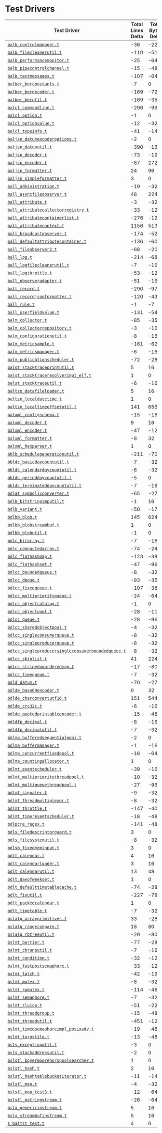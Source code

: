 # Test Drivers

| Test Driver | Total Lines Delta | Total Bytes Delta |
| --- | --- | --- |
| [`balb_controlmanager.t`](balb_controlmanager.t) | -36 | -224 |
| [`balb_filecleanerutil.t`](balb_filecleanerutil.t) | -110 | -512 |
| [`balb_performancemonitor.t`](balb_performancemonitor.t) | -25 | -64 |
| [`balb_pipecontrolchannel.t`](balb_pipecontrolchannel.t) | -15 | -48 |
| [`balb_testmessages.t`](balb_testmessages.t) | -107 | -64 |
| [`balber_berconstants.t`](balber_berconstants.t) | -7 | 0 |
| [`balber_berdecoder.t`](balber_berdecoder.t) | -169 | -720 |
| [`balber_berutil.t`](balber_berutil.t) | -169 | -352 |
| [`balcl_commandline.t`](balcl_commandline.t) | -296 | -992 |
| [`balcl_option.t`](balcl_option.t) | -1 | 0 |
| [`balcl_optionvalue.t`](balcl_optionvalue.t) | -12 | -32 |
| [`balcl_typeinfo.t`](balcl_typeinfo.t) | -41 | -144 |
| [`baljsn_datumencoderoptions.t`](baljsn_datumencoderoptions.t) | -2 | 0 |
| [`baljsn_datumutil.t`](baljsn_datumutil.t) | -390 | -1328 |
| [`baljsn_decoder.t`](baljsn_decoder.t) | -73 | -192 |
| [`baljsn_encoder.t`](baljsn_encoder.t) | -87 | 272 |
| [`baljsn_formatter.t`](baljsn_formatter.t) | 24 | 96 |
| [`baljsn_simpleformatter.t`](baljsn_simpleformatter.t) | 3 | 0 |
| [`ball_administration.t`](ball_administration.t) | -19 | -32 |
| [`ball_asyncfileobserver.t`](ball_asyncfileobserver.t) | 48 | 224 |
| [`ball_attribute.t`](ball_attribute.t) | -3 | -32 |
| [`ball_attributecollectorregistry.t`](ball_attributecollectorregistry.t) | -33 | -128 |
| [`ball_attributecontainerlist.t`](ball_attributecontainerlist.t) | -276 | -1232 |
| [`ball_attributecontext.t`](ball_attributecontext.t) | 1156 | 5136 |
| [`ball_broadcastobserver.t`](ball_broadcastobserver.t) | -174 | -528 |
| [`ball_defaultattributecontainer.t`](ball_defaultattributecontainer.t) | -136 | -608 |
| [`ball_fileobserver2.t`](ball_fileobserver2.t) | -68 | -208 |
| [`ball_log.t`](ball_log.t) | -214 | -688 |
| [`ball_logfilecleanerutil.t`](ball_logfilecleanerutil.t) | -7 | -16 |
| [`ball_logthrottle.t`](ball_logthrottle.t) | -53 | -128 |
| [`ball_observeradapter.t`](ball_observeradapter.t) | -51 | -160 |
| [`ball_record.t`](ball_record.t) | -290 | -976 |
| [`ball_recordjsonformatter.t`](ball_recordjsonformatter.t) | -120 | -432 |
| [`ball_rule.t`](ball_rule.t) | -1 | -7 |
| [`ball_userfieldvalue.t`](ball_userfieldvalue.t) | -131 | -544 |
| [`balm_collector.t`](balm_collector.t) | -85 | -352 |
| [`balm_collectorrepository.t`](balm_collectorrepository.t) | -3 | -16 |
| [`balm_configurationutil.t`](balm_configurationutil.t) | -8 | -16 |
| [`balm_metricsample.t`](balm_metricsample.t) | -161 | -624 |
| [`balm_metricsmanager.t`](balm_metricsmanager.t) | -6 | -16 |
| [`balm_publicationscheduler.t`](balm_publicationscheduler.t) | -72 | -288 |
| [`balst_stacktraceprintutil.t`](balst_stacktraceprintutil.t) | 5 | 16 |
| [`balst_stacktraceresolverimpl_elf.t`](balst_stacktraceresolverimpl_elf.t) | 1 | 0 |
| [`balst_stacktraceutil.t`](balst_stacktraceutil.t) | -6 | -16 |
| [`baltzo_datafileloader.t`](baltzo_datafileloader.t) | 5 | 16 |
| [`baltzo_localdatetime.t`](baltzo_localdatetime.t) | 1 | 0 |
| [`baltzo_localtimeoffsetutil.t`](baltzo_localtimeoffsetutil.t) | 141 | 656 |
| [`balxml_configschema.t`](balxml_configschema.t) | -15 | -160 |
| [`balxml_decoder.t`](balxml_decoder.t) | 9 | 16 |
| [`balxml_encoder.t`](balxml_encoder.t) | -47 | -128 |
| [`balxml_formatter.t`](balxml_formatter.t) | -8 | 32 |
| [`balxml_hexparser.t`](balxml_hexparser.t) | 1 | 0 |
| [`bblb_schedulegenerationutil.t`](bblb_schedulegenerationutil.t) | -211 | -704 |
| [`bbldc_basicdaycountutil.t`](bbldc_basicdaycountutil.t) | -7 | -32 |
| [`bbldc_calendardaycountutil.t`](bbldc_calendardaycountutil.t) | -6 | -32 |
| [`bbldc_perioddaycountutil.t`](bbldc_perioddaycountutil.t) | -5 | 0 |
| [`bbldc_terminateddaycountutil.t`](bbldc_terminateddaycountutil.t) | -7 | -16 |
| [`bdlat_symbolicconverter.t`](bdlat_symbolicconverter.t) | -65 | -272 |
| [`bdlb_bitstringimputil.t`](bdlb_bitstringimputil.t) | -1 | 16 |
| [`bdlb_variant.t`](bdlb_variant.t) | -50 | -176 |
| [`bdlbb_blob.t`](bdlbb_blob.t) | 145 | 624 |
| [`bdlbb_blobstreambuf.t`](bdlbb_blobstreambuf.t) | 1 | 0 |
| [`bdlbb_blobutil.t`](bdlbb_blobutil.t) | -1 | 0 |
| [`bdlc_bitarray.t`](bdlc_bitarray.t) | -7 | -16 |
| [`bdlc_compactedarray.t`](bdlc_compactedarray.t) | -74 | -240 |
| [`bdlc_flathashmap.t`](bdlc_flathashmap.t) | -123 | -384 |
| [`bdlc_flathashset.t`](bdlc_flathashset.t) | -47 | -96 |
| [`bdlcc_boundedqueue.t`](bdlcc_boundedqueue.t) | -8 | -32 |
| [`bdlcc_deque.t`](bdlcc_deque.t) | -93 | -352 |
| [`bdlcc_fixedqueue.t`](bdlcc_fixedqueue.t) | -107 | -384 |
| [`bdlcc_multipriorityqueue.t`](bdlcc_multipriorityqueue.t) | -24 | -64 |
| [`bdlcc_objectcatalog.t`](bdlcc_objectcatalog.t) | -1 | 0 |
| [`bdlcc_objectpool.t`](bdlcc_objectpool.t) | -28 | -112 |
| [`bdlcc_queue.t`](bdlcc_queue.t) | -28 | -96 |
| [`bdlcc_sharedobjectpool.t`](bdlcc_sharedobjectpool.t) | -4 | -32 |
| [`bdlcc_singleconsumerqueue.t`](bdlcc_singleconsumerqueue.t) | -8 | -32 |
| [`bdlcc_singleproducerqueue.t`](bdlcc_singleproducerqueue.t) | -8 | -32 |
| [`bdlcc_singleproducersingleconsumerboundedqueue.t`](bdlcc_singleproducersingleconsumerboundedqueue.t) | -8 | -32 |
| [`bdlcc_skiplist.t`](bdlcc_skiplist.t) | 41 | 224 |
| [`bdlcc_stripedunorderedmap.t`](bdlcc_stripedunorderedmap.t) | -17 | -80 |
| [`bdlcc_timequeue.t`](bdlcc_timequeue.t) | -7 | -32 |
| [`bdld_datum.t`](bdld_datum.t) | -70 | -272 |
| [`bdlde_base64encoder.t`](bdlde_base64encoder.t) | 0 | 32 |
| [`bdlde_charconvertutf16.t`](bdlde_charconvertutf16.t) | 151 | 544 |
| [`bdlde_crc32c.t`](bdlde_crc32c.t) | -6 | -16 |
| [`bdlde_quotedprintableencoder.t`](bdlde_quotedprintableencoder.t) | -15 | -48 |
| [`bdldfp_decimal.t`](bdldfp_decimal.t) | -8 | -16 |
| [`bdldfp_decimalutil.t`](bdldfp_decimalutil.t) | -7 | -32 |
| [`bdlma_bufferedsequentialpool.t`](bdlma_bufferedsequentialpool.t) | -2 | 0 |
| [`bdlma_buffermanager.t`](bdlma_buffermanager.t) | -1 | -16 |
| [`bdlma_concurrentfixedpool.t`](bdlma_concurrentfixedpool.t) | -16 | -64 |
| [`bdlma_countingallocator.t`](bdlma_countingallocator.t) | 1 | 0 |
| [`bdlmt_eventscheduler.t`](bdlmt_eventscheduler.t) | -39 | -160 |
| [`bdlmt_multiprioritythreadpool.t`](bdlmt_multiprioritythreadpool.t) | -10 | -32 |
| [`bdlmt_multiqueuethreadpool.t`](bdlmt_multiqueuethreadpool.t) | -27 | -96 |
| [`bdlmt_signaler.t`](bdlmt_signaler.t) | -9 | -32 |
| [`bdlmt_threadmultiplexor.t`](bdlmt_threadmultiplexor.t) | -8 | -32 |
| [`bdlmt_throttle.t`](bdlmt_throttle.t) | -147 | -400 |
| [`bdlmt_timereventscheduler.t`](bdlmt_timereventscheduler.t) | -18 | -48 |
| [`bdlpcre_regex.t`](bdlpcre_regex.t) | -141 | -480 |
| [`bdls_filedescriptorguard.t`](bdls_filedescriptorguard.t) | 3 | 0 |
| [`bdls_filesystemutil.t`](bdls_filesystemutil.t) | -8 | -32 |
| [`bdlsb_fixedmeminput.t`](bdlsb_fixedmeminput.t) | 3 | 0 |
| [`bdlt_calendar.t`](bdlt_calendar.t) | 4 | 16 |
| [`bdlt_calendarloader.t`](bdlt_calendarloader.t) | 3 | 16 |
| [`bdlt_calendarutil.t`](bdlt_calendarutil.t) | 13 | 48 |
| [`bdlt_dayofweekset.t`](bdlt_dayofweekset.t) | 1 | 0 |
| [`bdlt_defaulttimetablecache.t`](bdlt_defaulttimetablecache.t) | -74 | -288 |
| [`bdlt_fixutil.t`](bdlt_fixutil.t) | -227 | -784 |
| [`bdlt_packedcalendar.t`](bdlt_packedcalendar.t) | 1 | 0 |
| [`bdlt_timetable.t`](bdlt_timetable.t) | -7 | -32 |
| [`bslalg_arrayprimitives.t`](bslalg_arrayprimitives.t) | 33 | -288 |
| [`bslalg_rangecompare.t`](bslalg_rangecompare.t) | 18 | 80 |
| [`bslalg_rbtreeutil.t`](bslalg_rbtreeutil.t) | -29 | -80 |
| [`bslmt_barrier.t`](bslmt_barrier.t) | -77 | -288 |
| [`bslmt_chronoutil.t`](bslmt_chronoutil.t) | -7 | -16 |
| [`bslmt_condition.t`](bslmt_condition.t) | -32 | -128 |
| [`bslmt_fastpostsemaphore.t`](bslmt_fastpostsemaphore.t) | -33 | -128 |
| [`bslmt_latch.t`](bslmt_latch.t) | -42 | -192 |
| [`bslmt_mutex.t`](bslmt_mutex.t) | -8 | -32 |
| [`bslmt_rwmutex.t`](bslmt_rwmutex.t) | -114 | -464 |
| [`bslmt_semaphore.t`](bslmt_semaphore.t) | -7 | -32 |
| [`bslmt_sluice.t`](bslmt_sluice.t) | -51 | -224 |
| [`bslmt_threadgroup.t`](bslmt_threadgroup.t) | -15 | -48 |
| [`bslmt_threadutil.t`](bslmt_threadutil.t) | -451 | -1216 |
| [`bslmt_timedsemaphoreimpl_posixadv.t`](bslmt_timedsemaphoreimpl_posixadv.t) | -19 | -48 |
| [`bslmt_turnstile.t`](bslmt_turnstile.t) | -13 | -48 |
| [`bsls_exceptionutil.t`](bsls_exceptionutil.t) | -3 | 0 |
| [`bsls_stackaddressutil.t`](bsls_stackaddressutil.t) | -2 | 0 |
| [`bslstl_boyermoorehorspoolsearcher.t`](bslstl_boyermoorehorspoolsearcher.t) | 1 | 0 |
| [`bslstl_hash.t`](bslstl_hash.t) | 2 | 16 |
| [`bslstl_hashtablebucketiterator.t`](bslstl_hashtablebucketiterator.t) | -11 | -144 |
| [`bslstl_map.t`](bslstl_map.t) | -4 | -32 |
| [`bslstl_map_test3.t`](bslstl_map_test3.t) | -12 | -64 |
| [`bslstl_ostringstream.t`](bslstl_ostringstream.t) | -26 | -64 |
| [`bslx_genericinstream.t`](bslx_genericinstream.t) | 5 | 16 |
| [`bslx_streambufinstream.t`](bslx_streambufinstream.t) | 5 | 16 |
| [`s_baltst_test.t`](s_baltst_test.t) | 4 | 0 |
